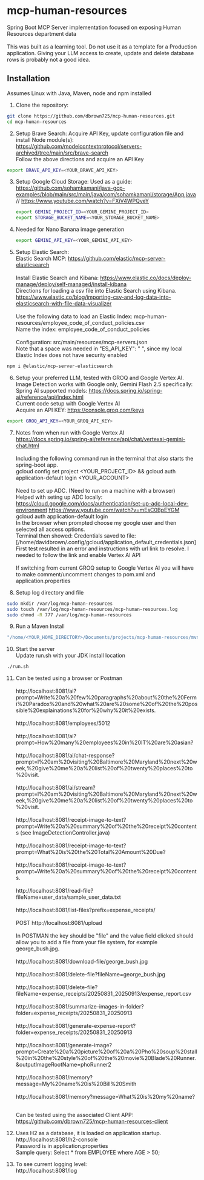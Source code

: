 # mcp-human-resources
Spring Boot MCP Server implementation focused on exposing Human Resources department data<br><br>
This was built as a learning tool. Do not use it as a template for a Production application. Giving your LLM access to create, update and delete database rows is probably not a good idea.

## Installation
Assumes Linux with Java, Maven, node and npm installed

1. Clone the repository:

```bash
git clone https://github.com/dbrown725/mcp-human-resources.git
cd mcp-human-resources
```

2. Setup Brave Search: Acquire API Key, update configuration file and install Node module(s):<br>
    https://github.com/modelcontextprotocol/servers-archived/tree/main/src/brave-search<br>
    Follow the above directions and acquire an API Key<br>
    
```bash
export BRAVE_API_KEY=<YOUR_BRAVE_API_KEY>
```

3. Setup Google Cloud Storage:
    Used as a guide: https://github.com/sohamkamani/java-gcp-examples/blob/main/src/main/java/com/sohamkamani/storage/App.java
    // https://www.youtube.com/watch?v=FXiV4WPQveY
    ```bash
    export GEMINI_PROJECT_ID=<YOUR_GEMINI_PROJECT_ID>
    export STORAGE_BUCKET_NAME=<YOUR_STORAGE_BUCKET_NAME>
    ```
4. Needed for Nano Banana image generation
    ```bash
    export GEMINI_API_KEY=<YOUR_GEMINI_API_KEY>
    ```
5. Setup Elastic Search:<br>
    Elastic Search MCP: https://github.com/elastic/mcp-server-elasticsearch<br><br>
    Install Elastic Search and Kibana: https://www.elastic.co/docs/deploy-manage/deploy/self-managed/install-kibana<br>
    Directions for loading a csv file into Elastic Search using Kibana.<br>
        https://www.elastic.co/blog/importing-csv-and-log-data-into-elasticsearch-with-file-data-visualizer<br><br>
    Use the following data to load an Elastic Index: mcp-human-resources/employee_code_of_conduct_policies.csv<br>
    Name the index: employee_code_of_conduct_policies<br><br>
    Configuration: src/main/resources/mcp-servers.json<br>
        Note that a space was needed in "ES_API_KEY": " ", since my local Elastic Index does not have security enabled<br>

```bash
npm i @elastic/mcp-server-elasticsearch
```

6. Setup your preferred LLM, tested with GROQ and Google Vertex AI. Image Detection works with Google only, Gemini Flash 2.5 specifically:<br>
    Spring AI supported models: https://docs.spring.io/spring-ai/reference/api/index.html<br>
    Current code setup with Google Vertex AI<br>
    Acquire an API KEY: https://console.groq.com/keys

```bash
export GROQ_API_KEY=<YOUR_GROQ_API_KEY>
```

7.  Notes from when run with Google Vertex AI<br>
        https://docs.spring.io/spring-ai/reference/api/chat/vertexai-gemini-chat.html<br>	
		Including the following command run in the terminal that also starts the spring-boot app.<br>
			gcloud config set project <YOUR_PROJECT_ID> && gcloud auth application-default login <YOUR_ACCOUNT> <br><br>
		Need to set up ADC. (Need to run on a machine with a browser)<br>
			Helped with seting up ADC locally: <br>
				https://cloud.google.com/docs/authentication/set-up-adc-local-dev-environment
				https://www.youtube.com/watch?v=mEsC0BpEYGM<br>
			gcloud auth application-default login<br>
			In the browser when prompted choose my google user and then selected all access options.<br>
			Terminal then showed: Credentials saved to file: [/home/davidbrown/.config/gcloud/application_default_credentials.json]<br>
			First test resulted in an error and instructions with url link to resolve. I needed to follow the link and enable Vertex AI API<br><br>
            If switching from current GROQ setup to Google Vertex AI you will have to make comment/uncomment changes to pom.xml and application.properties 


8. Setup log directory and file
```bash
sudo mkdir /var/log/mcp-human-resources
sudo touch /var/log/mcp-human-resources/mcp-human-resources.log
sudo chmod -R 777 /var/log/mcp-human-resources
```
9. Run a Maven Install<br>
```bash
"/home/<YOUR_HOME_DIRECTORY>/Documents/projects/mcp-human-resources/mvnw" install -f "/home/<YOUR_HOME_DIRECTORY>/Documents/projects/mcp-human-resources/pom.xml"
```

10. Start the server<br>
Update run.sh with your JDK install location
```bash
./run.sh
```

11. Can be tested using a browser or Postman<br><br>
    http://localhost:8081/ai?prompt=Write%20a%20few%20paragraphs%20about%20the%20Fermi%20Paradox%20and%20what%20are%20some%20of%20the%20possible%20explainations%20for%20why%20it%20exists.<br><br>
    http://localhost:8081/employees/5012<br><br>
    http://localhost:8081/ai?prompt=How%20many%20employees%20in%20IT%20are%20asian?<br><br>
    http://localhost:8081/ai/chat-response?prompt=I%20am%20visiting%20Baltimore%20Maryland%20next%20week,%20give%20me%20a%20list%20of%20twenty%20places%20to%20visit.<br><br>
    http://localhost:8081/ai/stream?prompt=I%20am%20visiting%20Baltimore%20Maryland%20next%20week,%20give%20me%20a%20list%20of%20twenty%20places%20to%20visit.<br><br>
    http://localhost:8081/receipt-image-to-text?prompt=Write%20a%20summary%20of%20the%20receipt%20contents
    (see ImageDetectionController.java)<br><br>
    http://localhost:8081/receipt-image-to-text?prompt=What%20is%20the%20Total%20Amount%20Due?<br><br>
    http://localhost:8081/receipt-image-to-text?prompt=Write%20a%20summary%20of%20the%20receipt%20contents.<br><br>
    http://localhost:8081/read-file?fileName=user_data/sample_user_data.txt<br><br>
    http://localhost:8081/list-files?prefix=expense_receipts/<br><br>
    POST http://localhost:8081/upload<br><br>
    In POSTMAN the key should be "file" and the value field clicked should allow you to add a file from your file system, for example george_bush.jpg.<br><br>
    http://localhost:8081/download-file/george_bush.jpg<br><br>
    http://localhost:8081/delete-file?fileName=george_bush.jpg<br><br>
    http://localhost:8081/delete-file?fileName=expense_receipts/20250831_20250913/expense_report.csv<br><br>
    http://localhost:8081/summarize-images-in-folder?folder=expense_receipts/20250831_20250913<br><br>
    http://localhost:8081/generate-expense-report?folder=expense_receipts/20250831_20250913<br><br>
    http://localhost:8081/generate-image?prompt=Create%20a%20picture%20of%20a%20Pho%20soup%20stall%20in%20the%20style%20of%20the%20movie%20Blade%20Runner.&outputImageRootName=phoRunner2<br><br>
    http://localhost:8081/memory?message=My%20name%20is%20Bill%20Smith<br><br>
    http://localhost:8081/memory?message=What%20is%20my%20name?<br><br>

    Can be tested using the associated Client APP:<br>
    https://github.com/dbrown725/mcp-human-resources-client

12. Uses H2 as a database, it is loaded on application startup.<br>
http://localhost:8081/h2-console<br>
Password is in application.properties<br>
Sample query: Select * from EMPLOYEE where AGE > 50;   

13. To see current logging level:<br>
http://localhost:8081/log